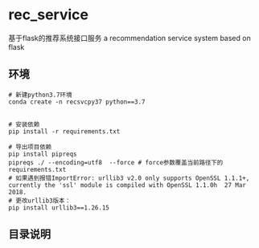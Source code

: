 # rec_service
基于flask的推荐系统接口服务
a recommendation service system based on flask

## 环境
```shell
# 新建python3.7环境
conda create -n recsvcpy37 python==3.7


# 安装依赖
pip install -r requirements.txt

# 导出项目依赖
pip install pipreqs
pipreqs ./ --encoding=utf8  --force # force参数覆盖当前路径下的requirements.txt
# 如果遇到报错ImportError: urllib3 v2.0 only supports OpenSSL 1.1.1+, currently the 'ssl' module is compiled with OpenSSL 1.1.0h  27 Mar 2018. 
# 更改urllib3版本：
pip install urllib3==1.26.15
```

## 目录说明